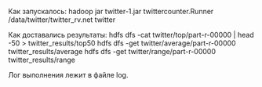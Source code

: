 Как запускалось:
hadoop jar twitter-1.jar twittercounter.Runner /data/twitter/twitter_rv.net twitter

Как доставались результаты:
hdfs dfs -cat twitter/top/part-r-00000 | head -50 > twitter_results/top50
hdfs dfs -get twitter/average/part-r-00000 twitter_results/average
hdfs dfs -get twitter/range/part-r-00000 twitter_results/range

Лог выполнения лежит в файле log.
